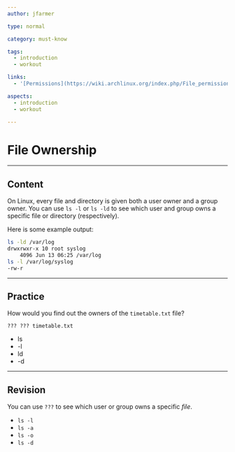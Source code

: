 ```yaml
---
author: jfarmer

type: normal

category: must-know

tags:
  - introduction
  - workout

links:
  - '[Permissions](https://wiki.archlinux.org/index.php/File_permissions_and_attributes){website}'

aspects:
  - introduction
  - workout

---
```


# File Ownership

---
## Content

On Linux, every file and directory is given both a user owner and a group owner.  You can use `ls -l` or `ls -ld` to see which user and group owns a specific file or directory (respectively).

Here is some example output:

```bash
ls -ld /var/log
drwxrwxr-x 10 root syslog
    4096 Jun 13 06:25 /var/log
ls -l /var/log/syslog
-rw-r
```

---
## Practice

How would you find out the owners of the `timetable.txt` file?

```
??? ??? timetable.txt
```

* ls
* -l
* ld
* -d

---
## Revision

You can use `???` to see which user or group owns a specific _file_.

* `ls -l`
* `ls -a`
* `ls -o`
* `ls -d`
 
